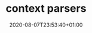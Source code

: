 ---
title: context parsers
description: Summary list of all context parsers in the pypyr estate.
date: 2020-08-07T23:53:40+01:00
lastmod: 2020-08-07T23:53:40+01:00
seo_article_headline: Summary list of all context parsers in the pypyr estate.
seo_description: Context parsers initialize your task-runner automation pipeline context from the cli.
seo_is_carousel: true
---